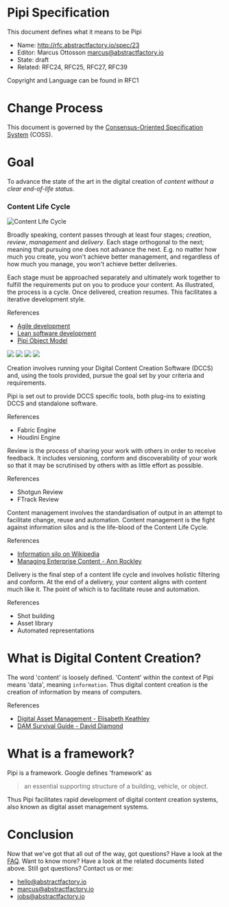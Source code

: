 # Pipi Specification

This document defines what it means to be Pipi

* Name: http://rfc.abstractfactory.io/spec/23
* Editor: Marcus Ottosson <marcus@abstractfactory.io>
* State: draft
* Related: RFC24, RFC25, RFC27, RFC39

Copyright and Language can be found in RFC1

# Change Process

This document is governed by the [Consensus-Oriented Specification System](http://www.digistan.org/spec:1/COSS) (COSS).

# Goal

To advance the state of the art in the digital creation of *content without a clear end-of-life status.*

### Content Life Cycle
![](https://dl.dropbox.com/s/y0gzwyhww5xl1hc/cycle_small.png "Content Life Cycle")

Broadly speaking, content passes through at least four stages; *creation*, *review*, *management* and *delivery*. Each stage orthogonal to the next; meaning that pursuing one does not advance the next. E.g. no matter how much you create, you won't achieve better management, and regardless of how much you manage, you won't achieve better deliveries.

Each stage must be approached separately and ultimately work together to fulfill the requirements put on you to produce your content. As illustrated, the process is a cycle. Once delivered, creation resumes. This facilitates a iterative development style.

References

* [Agile development](http://en.wikipedia.org/wiki/Agile_software_development)
* [Lean software development](http://en.wikipedia.org/wiki/Lean_software_development)
* [Pipi Object Model][]

![][create] ![][review] ![][manage] ![][deliver]

Creation involves running your Digital Content Creation Software (DCCS) and, using the tools provided, pursue the goal set by your criteria and requirements.

Pipi is set out to provide DCCS specific tools, both plug-ins to existing DCCS and standalone software.

References

* Fabric Engine
* Houdini Engine

Review is the process of sharing your work with others in order to receive feedback. It includes versioning, conform and discoverability of your work so that it may be scrutinised by others with as little effort as possible.

References

* Shotgun Review
* FTrack Review

Content management involves the standardisation of output in an attempt to facilitate change, reuse and automation. Content management is the fight against information silos and is the life-blood of the Content Life Cycle.

References

* [Information silo on Wikipedia](http://en.wikipedia.org/wiki/Information_silo)
* [Managing Enterprise Content - Ann Rockley][]

Delivery is the final step of a content life cycle and involves holistic filtering and conform. At the end of a delivery, your content aligns with content much like it. The point of which is to facilitate reuse and automation.

References

* Shot building
* Asset library
* Automated representations

# What is Digital Content Creation?

The word 'content' is loosely defined. 'Content' within the context of Pipi means 'data', meaning `information`. Thus digital content creation is the creation of information by means of computers.

References

* [Digital Asset Management - Elisabeth Keathley][]
* [DAM Survival Guide - David Diamond][]

# What is a framework?

Pipi is a framework. Google defines 'framework' as 

> an essential supporting structure of a building, vehicle, or object.

Thus Pipi facilitates rapid development of digital content creation systems, also known as digital asset management systems.

# Conclusion

Now that we've got that all out of the way, got questions? Have a look at the [FAQ][]. Want to know more? Have a look at the related documents listed above. Still got questions? Contact us or me:

* <hello@abstractfactory.io>
* <marcus@abstractfactory.io>
* <jobs@abstractfactory.io>

[deliver]: https://dl.dropbox.com/s/drp352hk7hkoe1z/deliver_small.png
[manage]: https://dl.dropbox.com/s/5d4ujps4fgteptq/manage_small.png
[review]: https://dl.dropbox.com/s/3kq2b1np6vrj13j/review_small.png
[create]: https://dl.dropbox.com/s/1buwumlf7ytaiep/create_small.png
[Pipi Object Model]: http://www.abstractfactory.io/blog/pipi-object-model-pt-1
[Managing Enterprise Content - Ann Rockley]: http://amzn.to/1iecGhU
[Digital Asset Management - Elisabeth Keathley]: http://amzn.to/1nnVTei
[DAM Survival Guide - David Diamond]: http://amzn.to/1l05t4x
[Configurable Content]: http://rfc.abstractfactory.io/spec/31/
[Metadata]: http://rfc.abstractfactory.io/spec/24
[Requirements]: http://rfc.abstractfactory.io/spec/25
[Architecture]: http://rfc.abstractfactory.io/spec/27
[FAQ]: http://rfc.abstractfactory.io/spec/28